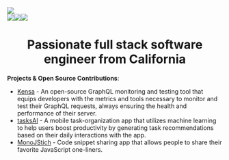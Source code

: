 <img src="https://cdn.glitch.global/e20a3f34-0e08-4043-8bd5-2626689e0de5/20180126_135228.jpg?v=1676416097690" style="width=100%"> 

<div style="display: flex; flex-direction: row;" align=center >
  <a href="https://toli.dev" target="_blank">
    <img src="https://img.shields.io/static/v1?&style=flat&logo=react&logoColor=AD9D90&labelColor=white&label=&message=PORTFOLIO&color=AD9D90"/>
  </a>
  <a href="https://twitter.com/TommyD_Fox" target="_blank">
    <img src="https://img.shields.io/static/v1?&style=flat&logo=twitter&logoColor=AD9D90&labelColor=white&label=&message=TWITTER&color=AD9D90"/>
  </a>
  <a href="https://linkedin.com/tommyli10" target="_blank">
    <img src="https://img.shields.io/static/v1?&style=flat&logo=linkedin&logoColor=AD9D90&labelColor=white&label=&message=LINKEDIN&color=AD9D90"/>
  </a>
</div>

<h1 align="center">Passionate full stack software engineer from California</h1>

**Projects & Open Source Contributions**: 
- [Kensa](https://github.com/oslabs-beta/Kensa) - An open-source GraphQL monitoring and testing tool that equips developers with the metrics and tools necessary to monitor and test their GraphQL requests, always ensuring the health and performance of their server.
- [tasksAI](https://github.com/ASAPDevs/tasksAI) - A mobile task-organization app that utilizes machine learning to help users boost productivity by generating task recommendations based on their daily interactions with the app.
- [MonoJStich](https://github.com/tommyli10/MonoJStich) - Code snippet sharing app that allows people to share their favorite JavaScript one-liners.
